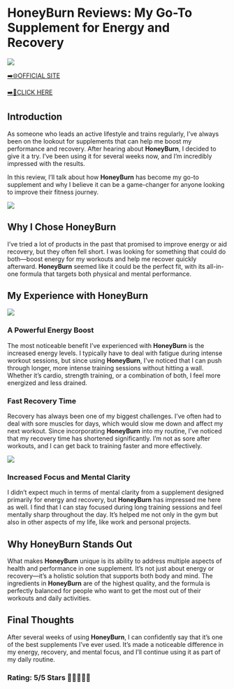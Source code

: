 # **HoneyBurn Reviews**: My Go-To Supplement for Energy and Recovery

[![](https://static.vecteezy.com/system/resources/thumbnails/019/896/014/small/buy-now-gradient-button-with-cart-symbol-buy-now-illustration-png.png)](https://edetoop.top/lander/sugarpreland-1/honeyburn.html) 

[➡️🌐OFFICIAL SITE](https://edetoop.top/lander/sugarpreland-1/honeyburn.html) 

[➡️🔗CLICK HERE](https://edetoop.top/lander/sugarpreland-1/honeyburn.html) 


## Introduction

As someone who leads an active lifestyle and trains regularly, I’ve always been on the lookout for supplements that can help me boost my performance and recovery. After hearing about **HoneyBurn**, I decided to give it a try. I’ve been using it for several weeks now, and I’m incredibly impressed with the results.

In this review, I’ll talk about how **HoneyBurn** has become my go-to supplement and why I believe it can be a game-changer for anyone looking to improve their fitness journey.

[![](https://wallpapers.com/images/hd/red-order-now-button-udg4jcj4arvn8b0n-2.png)](https://edetoop.top/lander/sugarpreland-1/honeyburn.html)  

## Why I Chose **HoneyBurn**

I’ve tried a lot of products in the past that promised to improve energy or aid recovery, but they often fell short. I was looking for something that could do both—boost energy for my workouts and help me recover quickly afterward. **HoneyBurn** seemed like it could be the perfect fit, with its all-in-one formula that targets both physical and mental performance.

## My Experience with **HoneyBurn**

[![](https://static.vecteezy.com/system/resources/thumbnails/019/896/014/small/buy-now-gradient-button-with-cart-symbol-buy-now-illustration-png.png)](https://edetoop.top/lander/sugarpreland-1/honeyburn.html)

### A Powerful Energy Boost

The most noticeable benefit I’ve experienced with **HoneyBurn** is the increased energy levels. I typically have to deal with fatigue during intense workout sessions, but since using **HoneyBurn**, I’ve noticed that I can push through longer, more intense training sessions without hitting a wall. Whether it’s cardio, strength training, or a combination of both, I feel more energized and less drained.

### Fast Recovery Time

Recovery has always been one of my biggest challenges. I’ve often had to deal with sore muscles for days, which would slow me down and affect my next workout. Since incorporating **HoneyBurn** into my routine, I’ve noticed that my recovery time has shortened significantly. I’m not as sore after workouts, and I can get back to training faster and more effectively.

[![](https://wallpapers.com/images/hd/red-order-now-button-udg4jcj4arvn8b0n-2.png)](https://edetoop.top/lander/sugarpreland-1/honeyburn.html)  

### Increased Focus and Mental Clarity

I didn’t expect much in terms of mental clarity from a supplement designed primarily for energy and recovery, but **HoneyBurn** has impressed me here as well. I find that I can stay focused during long training sessions and feel mentally sharp throughout the day. It’s helped me not only in the gym but also in other aspects of my life, like work and personal projects.

## Why **HoneyBurn** Stands Out

What makes **HoneyBurn** unique is its ability to address multiple aspects of health and performance in one supplement. It’s not just about energy or recovery—it’s a holistic solution that supports both body and mind. The ingredients in **HoneyBurn** are of the highest quality, and the formula is perfectly balanced for people who want to get the most out of their workouts and daily activities.

## Final Thoughts

After several weeks of using **HoneyBurn**, I can confidently say that it’s one of the best supplements I’ve ever used. It’s made a noticeable difference in my energy, recovery, and mental focus, and I’ll continue using it as part of my daily routine.

### Rating: 5/5 Stars 🌟🌟🌟🌟🌟

